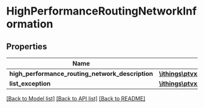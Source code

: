 # HighPerformanceRoutingNetworkInformation

## Properties
Name | Type | Description | Notes
------------ | ------------- | ------------- | -------------
**high_performance_routing_network_description** | [**\ithings\ptvxserver\model\HighPerformanceRoutingNetworkDescription**](HighPerformanceRoutingNetworkDescription.md) |  | [optional] 
**list_exception** | [**\ithings\ptvxserver\model\SuppressedXServerException**](SuppressedXServerException.md) |  | [optional] 

[[Back to Model list]](../../README.md#documentation-for-models) [[Back to API list]](../../README.md#documentation-for-api-endpoints) [[Back to README]](../../README.md)

